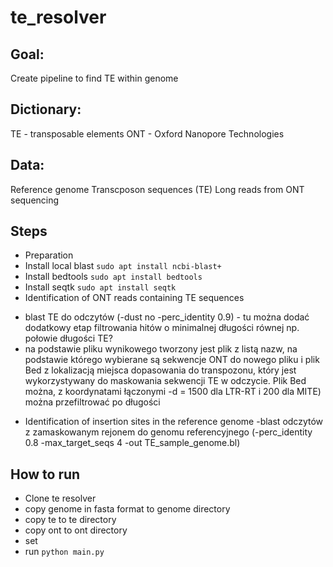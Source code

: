 # te_resolver

## Goal:
Create pipeline to find TE within genome

## Dictionary:
TE - transposable elements
ONT - Oxford Nanopore Technologies

## Data:
Reference genome
Transcposon sequences (TE)
Long reads from ONT sequencing

## Steps
* Preparation
* Install local blast `sudo apt install ncbi-blast+`
* Install bedtools `sudo apt install bedtools`
* Install seqtk `sudo apt install seqtk`
* Identification of ONT reads containing TE sequences
- blast TE do odczytów (-dust no -perc_identity 0.9) - tu można dodać dodatkowy etap filtrowania hitów o minimalnej długości równej np. połowie długości TE?
-  na podstawie pliku wynikowego tworzony jest plik z listą nazw, na podstawie którego wybierane są sekwencje ONT do nowego pliku i plik Bed z lokalizacją miejsca dopasowania do transpozonu, który jest wykorzystywany do maskowania sekwencji TE w odczycie. Plik Bed można, z koordynatami łączonymi -d = 1500 dla LTR-RT i 200 dla MITE) można przefiltrować po długości

* Identification of insertion sites in the reference genome
-blast odczytów z zamaskowanym rejonem do genomu referencyjnego (-perc_identity 0.8 -max_target_seqs 4 -out TE_sample_genome.bl)

## How to run

* Clone te resolver
* copy genome in fasta format to genome directory
* copy te to te directory
* copy ont to ont directory
* set
* run `python main.py`